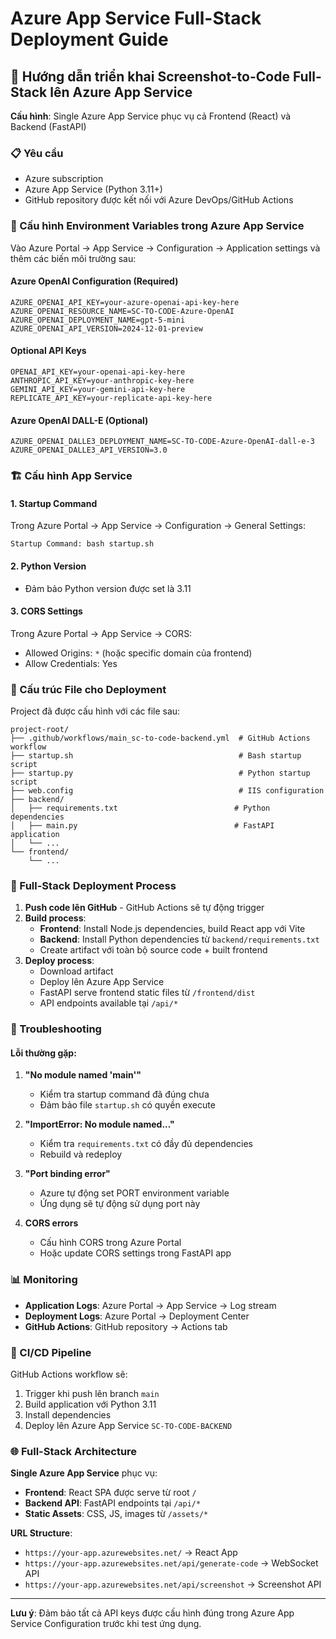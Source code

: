 # Azure App Service Full-Stack Deployment Guide

## 🚀 Hướng dẫn triển khai Screenshot-to-Code Full-Stack lên Azure App Service

**Cấu hình**: Single Azure App Service phục vụ cả Frontend (React) và Backend (FastAPI)

### 📋 Yêu cầu

- Azure subscription
- Azure App Service (Python 3.11+)
- GitHub repository được kết nối với Azure DevOps/GitHub Actions

### 🔧 Cấu hình Environment Variables trong Azure App Service

Vào Azure Portal → App Service → Configuration → Application settings và thêm các biến môi trường sau:

#### Azure OpenAI Configuration (Required)
```
AZURE_OPENAI_API_KEY=your-azure-openai-api-key-here
AZURE_OPENAI_RESOURCE_NAME=SC-TO-CODE-Azure-OpenAI
AZURE_OPENAI_DEPLOYMENT_NAME=gpt-5-mini
AZURE_OPENAI_API_VERSION=2024-12-01-preview
```

#### Optional API Keys
```
OPENAI_API_KEY=your-openai-api-key-here
ANTHROPIC_API_KEY=your-anthropic-key-here
GEMINI_API_KEY=your-gemini-api-key-here
REPLICATE_API_KEY=your-replicate-api-key-here
```

#### Azure OpenAI DALL-E (Optional)
```
AZURE_OPENAI_DALLE3_DEPLOYMENT_NAME=SC-TO-CODE-Azure-OpenAI-dall-e-3
AZURE_OPENAI_DALLE3_API_VERSION=3.0
```

### 🏗️ Cấu hình App Service

#### 1. Startup Command
Trong Azure Portal → App Service → Configuration → General Settings:
```
Startup Command: bash startup.sh
```

#### 2. Python Version
- Đảm bảo Python version được set là 3.11

#### 3. CORS Settings
Trong Azure Portal → App Service → CORS:
- Allowed Origins: `*` (hoặc specific domain của frontend)
- Allow Credentials: Yes

### 📁 Cấu trúc File cho Deployment

Project đã được cấu hình với các file sau:

```
project-root/
├── .github/workflows/main_sc-to-code-backend.yml  # GitHub Actions workflow
├── startup.sh                                     # Bash startup script
├── startup.py                                     # Python startup script
├── web.config                                     # IIS configuration
├── backend/
│   ├── requirements.txt                          # Python dependencies
│   ├── main.py                                   # FastAPI application
│   └── ...
└── frontend/
    └── ...
```

### 🔄 Full-Stack Deployment Process

1. **Push code lên GitHub** - GitHub Actions sẽ tự động trigger
2. **Build process**:
   - **Frontend**: Install Node.js dependencies, build React app với Vite
   - **Backend**: Install Python dependencies từ `backend/requirements.txt`
   - Create artifact với toàn bộ source code + built frontend
3. **Deploy process**:
   - Download artifact
   - Deploy lên Azure App Service
   - FastAPI serve frontend static files từ `/frontend/dist`
   - API endpoints available tại `/api/*`

### 🐛 Troubleshooting

#### Lỗi thường gặp:

1. **"No module named 'main'"**
   - Kiểm tra startup command đã đúng chưa
   - Đảm bảo file `startup.sh` có quyền execute

2. **"ImportError: No module named..."**
   - Kiểm tra `requirements.txt` có đầy đủ dependencies
   - Rebuild và redeploy

3. **"Port binding error"**
   - Azure tự động set PORT environment variable
   - Ứng dụng sẽ tự động sử dụng port này

4. **CORS errors**
   - Cấu hình CORS trong Azure Portal
   - Hoặc update CORS settings trong FastAPI app

### 📊 Monitoring

- **Application Logs**: Azure Portal → App Service → Log stream
- **Deployment Logs**: Azure Portal → Deployment Center
- **GitHub Actions**: GitHub repository → Actions tab

### 🔄 CI/CD Pipeline

GitHub Actions workflow sẽ:
1. Trigger khi push lên branch `main`
2. Build application với Python 3.11
3. Install dependencies
4. Deploy lên Azure App Service `SC-TO-CODE-BACKEND`

### 🌐 Full-Stack Architecture

**Single Azure App Service** phục vụ:
- **Frontend**: React SPA được serve từ root `/`
- **Backend API**: FastAPI endpoints tại `/api/*`
- **Static Assets**: CSS, JS, images từ `/assets/*`

**URL Structure**:
- `https://your-app.azurewebsites.net/` → React App
- `https://your-app.azurewebsites.net/api/generate-code` → WebSocket API
- `https://your-app.azurewebsites.net/api/screenshot` → Screenshot API

---

**Lưu ý**: Đảm bảo tất cả API keys được cấu hình đúng trong Azure App Service Configuration trước khi test ứng dụng.